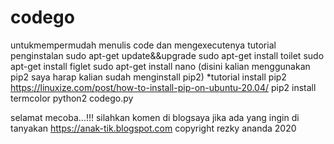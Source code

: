 # codego
untukmempermudah menulis code dan mengexecutenya
tutorial penginstalan
sudo apt-get update&&upgrade
sudo apt-get install toilet
sudo apt-get install figlet
sudo apt-get install nano
(disini kalian menggunakan pip2 saya harap kalian sudah menginstall pip2)
*tutorial install pip2 https://linuxize.com/post/how-to-install-pip-on-ubuntu-20.04/
pip2 install termcolor
python2 codego.py

selamat mecoba...!!! silahkan komen di blogsaya jika ada yang ingin di tanyakan
https://anak-tik.blogspot.com
copyright rezky ananda 2020
